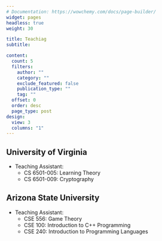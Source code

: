 ```yaml
---
# Documentation: https://wowchemy.com/docs/page-builder/
widget: pages
headless: true
weight: 30

title: Teachiag
subtitle:

content:
  count: 5
  filters:
    author: ""
    category: ""
    exclude_featured: false
    publication_type: ""
    tag: ""
  offset: 0
  order: desc
  page_type: post
design:
  view: 3
  columns: "1"
---
```



## University of Virginia
- Teaching Assistant:
  - CS 6501-005: Learning Theory
  - CS 6501-009: Cryptography

## Arizona State University
- Teaching Assistant:
  - CSE 556: Game Theory
  - CSE 100: Introduction to C++ Programming
  - CSE 240: Introduction to Programming Languages

